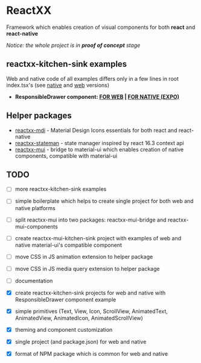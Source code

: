 # ReactXX

Framework which enables creation of visual components for both **react** and **react-native**

*Notice: the whole project is in **proof of concept** stage*

## reactxx-kitchen-sink examples
Web and native code of all examples differs only in a few lines in root index.tsx's (see [native](https://github.com/reactxx/reactxx/blob/master/reactxx-kitchen-sink/src/native/index.tsx) and [web](https://github.com/reactxx/reactxx/blob/master/reactxx-kitchen-sink/src/web/index.tsx) versions)

- **ResponsibleDrawer component: [FOR WEB](https://codesandbox.io/embed/github/PavelPZ/reactxx/tree/master/reactxx-kitchen-sink?codemirror=1&fontsize=12&module=%2Fsrc%2Fcommon%2Fresponsible-drawer%2Fresponsible-drawer.tsx&view=preview) | [FOR NATIVE (EXPO)](https://expo.io/@pzika/reactxx-kitchen-sink)**

## Helper packages

- [reactxx-mdi](https://github.com/reactxx/reactxx/tree/master/build-icons) - Material Design Icons essentials for both react and react-native
- [reactxx-stateman](https://github.com/reactxx/reactxx/tree/master/muix/src/stateman) - state manager inspired by react 16.3 context api
- [reactxx-mui](https://github.com/reactxx/reactxx/tree/master/muix/src/mui) - bridge to material-ui which enables creation of native components, compatible with material-ui

## TODO

- [ ] more reactxx-kitchen-sink examples
- [ ] simple boilerplate which helps to create single project for both web and native platforms
- [ ] split reactxx-mui into two packages: reactxx-mui-bridge and reactxx-mui-components
- [ ] create reactxx-mui-kitchen-sink project with examples of web and native material-ui's compatible component 
- [ ] move CSS in JS animation extension to helper package
- [ ] move CSS in JS media query extension to helper package
- [ ] documentation
- [x] create reactxx-kitchen-sink projects for web and native with ResponsibleDrawer component example
- [x] simple primitives (Text, View, Icon, ScrollView, AnimatedText, AnimatedView, AnimatedIcon, AnimatedScrollView)
- [x] theming and component customization
- [x] single project (and package.json) for web and native
- [x] format of NPM package which is common for web and native

